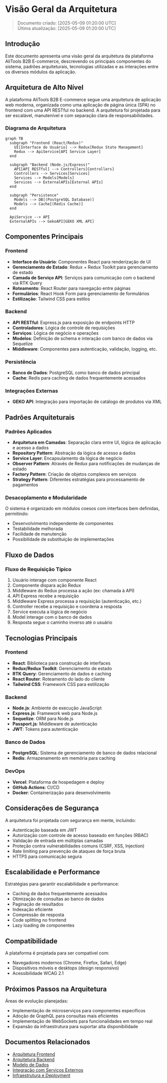 # Visão Geral da Arquitetura
> Documento criado: [2025-05-09 01:20:00 UTC]  
> Última atualização: [2025-05-09 01:20:00 UTC]

## Introdução

Este documento apresenta uma visão geral da arquitetura da plataforma AliTools B2B E-commerce, descrevendo os principais componentes do sistema, padrões arquiteturais, tecnologias utilizadas e as interações entre os diversos módulos da aplicação.

## Arquitetura de Alto Nível

A plataforma AliTools B2B E-commerce segue uma arquitetura de aplicação web moderna, organizada como uma aplicação de página única (SPA) no frontend com uma API RESTful no backend. A arquitetura foi projetada para ser escalável, manutenível e com separação clara de responsabilidades.

### Diagrama de Arquitetura

```mermaid
graph TB
  subgraph "Frontend (React/Redux)"
    UI[Interface do Usuário] --> Redux[Redux State Management]
    Redux --> ApiService[API Service Layer]
  end
  
  subgraph "Backend (Node.js/Express)"
    API[API RESTful] --> Controllers[Controllers]
    Controllers --> Services[Services]
    Services --> Models[Models]
    Services --> ExternalAPIs[External APIs]
  end
  
  subgraph "Persistence"
    Models --> DB[(PostgreSQL Database)]
    Models --> Cache[(Redis Cache)]
  end
  
  ApiService --> API
  ExternalAPIs --> GekoAPI[GEKO XML API]
```

## Componentes Principais

### Frontend
- **Interface do Usuário**: Componentes React para renderização de UI
- **Gerenciamento de Estado**: Redux + Redux Toolkit para gerenciamento de estado
- **Camada de Serviço API**: Serviços para comunicação com o backend via RTK Query
- **Roteamento**: React Router para navegação entre páginas
- **Formulários**: React Hook Form para gerenciamento de formulários
- **Estilização**: Tailwind CSS para estilos

### Backend
- **API RESTful**: Express.js para exposição de endpoints HTTP
- **Controladores**: Lógica de controle de requisições
- **Serviços**: Lógica de negócio e operações
- **Modelos**: Definição de schema e interação com banco de dados via Sequelize
- **Middleware**: Componentes para autenticação, validação, logging, etc.

### Persistência
- **Banco de Dados**: PostgreSQL como banco de dados principal
- **Cache**: Redis para caching de dados frequentemente acessados

### Integrações Externas
- **GEKO API**: Integração para importação de catálogo de produtos via XML

## Padrões Arquiteturais

### Padrões Aplicados
- **Arquitetura em Camadas**: Separação clara entre UI, lógica de aplicação e acesso a dados
- **Repository Pattern**: Abstração da lógica de acesso a dados
- **Service Layer**: Encapsulamento da lógica de negócio
- **Observer Pattern**: Através de Redux para notificações de mudanças de estado
- **Factory Pattern**: Criação de objetos complexos em serviços
- **Strategy Pattern**: Diferentes estratégias para processamento de pagamentos

### Desacoplamento e Modularidade
O sistema é organizado em módulos coesos com interfaces bem definidas, permitindo:
- Desenvolvimento independente de componentes
- Testabilidade melhorada
- Facilidade de manutenção
- Possibilidade de substituição de implementações

## Fluxo de Dados

### Fluxo de Requisição Típico
1. Usuário interage com componente React
2. Componente dispara ação Redux
3. Middleware do Redux processa a ação (ex: chamada à API)
4. API Express recebe a requisição
5. Middleware Express processa a requisição (autenticação, etc.)
6. Controller recebe a requisição e coordena a resposta
7. Service executa a lógica de negócio
8. Model interage com o banco de dados
9. Resposta segue o caminho inverso até o usuário

## Tecnologias Principais

### Frontend
- **React**: Biblioteca para construção de interfaces
- **Redux/Redux Toolkit**: Gerenciamento de estado
- **RTK Query**: Gerenciamento de dados e caching
- **React Router**: Roteamento do lado do cliente
- **Tailwind CSS**: Framework CSS para estilização

### Backend
- **Node.js**: Ambiente de execução JavaScript
- **Express.js**: Framework web para Node.js
- **Sequelize**: ORM para Node.js
- **Passport.js**: Middleware de autenticação
- **JWT**: Tokens para autenticação

### Banco de Dados
- **PostgreSQL**: Sistema de gerenciamento de banco de dados relacional
- **Redis**: Armazenamento em memória para caching

### DevOps
- **Vercel**: Plataforma de hospedagem e deploy
- **GitHub Actions**: CI/CD
- **Docker**: Containerização para desenvolvimento

## Considerações de Segurança

A arquitetura foi projetada com segurança em mente, incluindo:
- Autenticação baseada em JWT
- Autorização com controle de acesso baseado em funções (RBAC)
- Validação de entrada em múltiplas camadas
- Proteção contra vulnerabilidades comuns (CSRF, XSS, Injection)
- Rate limiting para prevenção de ataques de força bruta
- HTTPS para comunicação segura

## Escalabilidade e Performance

Estratégias para garantir escalabilidade e performance:
- Caching de dados frequentemente acessados
- Otimização de consultas ao banco de dados
- Paginação de resultados
- Indexação eficiente
- Compressão de resposta
- Code splitting no frontend
- Lazy loading de componentes

## Compatibilidade

A plataforma é projetada para ser compatível com:
- Navegadores modernos (Chrome, Firefox, Safari, Edge)
- Dispositivos móveis e desktops (design responsivo)
- Acessibilidade WCAG 2.1

## Próximos Passos na Arquitetura

Áreas de evolução planejadas:
- Implementação de microserviços para componentes específicos
- Adoção de GraphQL para consultas mais eficientes
- Implementação de WebSockets para funcionalidades em tempo real
- Expansão da infraestrutura para suportar alta disponibilidade

## Documentos Relacionados
- [Arquitetura Frontend](./frontend.md)
- [Arquitetura Backend](./backend.md)
- [Modelo de Dados](./data-model.md)
- [Integração com Serviços Externos](./external-services.md)
- [Infraestrutura e Deployment](./infrastructure.md) 